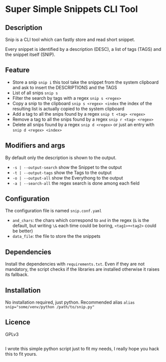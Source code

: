 # Super Simple Snippets CLI Tool

## Description

Snip is a CLI tool which can fastly store and read short snippet.

Every snippet is identified by a description (DESC), a list of tags (TAGS) and the snippet itself (SNIP).

## Feature

- Store a snip `snip i` this tool take the snippet from the system clipboard and ask to insert the DESCRIPTIONS and the TAGS
- List of all snips `snip s`
- Filter the search by tags with a regex `snip s <regex>`
- Copy a snip to the clipboard `snip s <regex> <index` the index of the resulting list is actually copied to the system clipboard
- Add a tag to all the snips found by a regex `snip t <tag> <regex>`
- Remove a tag to all the snips found by a regex `snip r <tag> <regex>`
- Delete all snips found by a regex `snip d <regex>` or just an entry with `snip d <regex> <index>`

## Modifiers and args

By default only the description is shown to the output.

- `-s | --output-search` show the Snippet to the output
- `-t | --output-tags` show the Tags to the output
- `-o | --output-all` show the Everythong to the output
- `-a | --search-all` the regex search is done among each field

## Configuration

The configuration file is named `snip.conf.yaml`
- `and_chars`: the chars which correspond to `and` in the regex (`&` is the default, but writing `\&` each time could be boring, `<tag1>+<tag2>` could be better)
- `data_file`: the file to store the the snippets

## Dependencies

Install the dependencies with `requirements.txt`. Even if they are not mandatory, the script checks if the libraries are installed otherwise it raises its fallback.

## Installation

No installation required, just python.
Recommended alias `alias snip="some/venv/python /path/to/snip.py"`

## Licence

GPLv3

##

I wrote this simple python script just to fit my needs, I really hope you hack this to fit yours.
